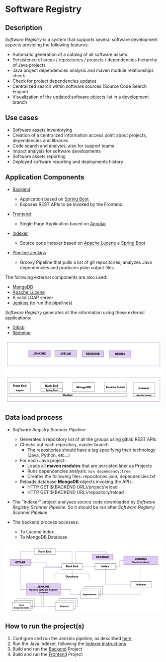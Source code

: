 # Software Registry

## Description

*Software Registry* is a system that supports several software development aspects providing the following features:

- Automatic generation of a catalog of all software assets
- Persistence of areas / repositories / projects / dependencies hierarchy of Java projects
- Java project dependencies analysis and maven module relationships check
- Check for project dependencies updates
- Centralized search within software sources (Source Code Search Engine)
- Visualization of the updated software objects list in a development branch

## Use cases

- Software assets inventorying
- Creation of a centralized information access point about projects, dependencies and libraries
- Code search and analysis, also for support teams
- Impact analysis for software developments
- Software assets reporting
- Deployed software reporting and deployments history

## Application Components

- [Backend](./backend/README.md)
  - Application based on [Spring Boot](spring.io/projects/spring-boot)
  - Exposes REST APIs to be invoked by the Frontend

- [Frontend](./frontend/README.md)
  - Single Page Application based on [Angular](https://angular.io/)
  
- [Indexer](./indexer/README.md)
  - Source code indexer based on [Apache Lucene](https://lucene.apache.org/) e [Spring Boot](spring.io/projects/spring-boot)

- [Pipeline Jenkins](./iac/README.md)
  - Groovy Pipeline that pulls a list of git repositories, analyzes Java dependencies and produces plain output files
  
The following external components are also used:

- [MongoDB](https://www.mongodb.com/)
- [Apache Lucene](https://lucene.apache.org/)
- A valid LDAP server
- [Jenkins](https://www.jenkins.io/) (to run the pipelines)

*Software Registry* generates all the information using these external applications:

- [Gitlab](https://about.gitlab.com/)
- [Redmine](https://www.redmine.org/)

![Architecture Components](./assets/basic_architecture.png)

## Data load process

- *Software Registry Scanner Pipeline*:
  - Generates a repository list of all the groups using gitlab REST APIs
  - Checks out each repository, master branch
    - The repositories should have a tag specifying their technology (Java, Python, etc...)
  - For each Java project:
    - Loads all **maven modules** that are persisted later as Projects
    - Runs dependencies analysis: `mvn dependency:tree`
    - Creates the following files: repositories.json, dependencies.txt
  - Reloads database **MongoDB** objects invoking the APIs:
    - HTTP GET ${BACKEND URL}/project/reload
    - HTTP GET ${BACKEND URL}/repository/reload

- The "Indexer" project analyses source code downloaded by *Software Registry Scanner Pipeline*. So it should be ran after *Software Registry Scanner Pipeline*.

- The backend process accesses:
  - To Lucene Index
  - To MongoDB Database

![Process Components](./assets/components.png)

## How to run the project(s)

1. Configure and run the Jenkins pipeline, as described [here](./iac/README.md) 
2. Run the Java Indexer, following the [Indexer instructions](./indexer/README.md)
3. Build and run the [Backend](./backend/README.md) Project
4. Build and run the [Frontend](./frontend/README.md) Project